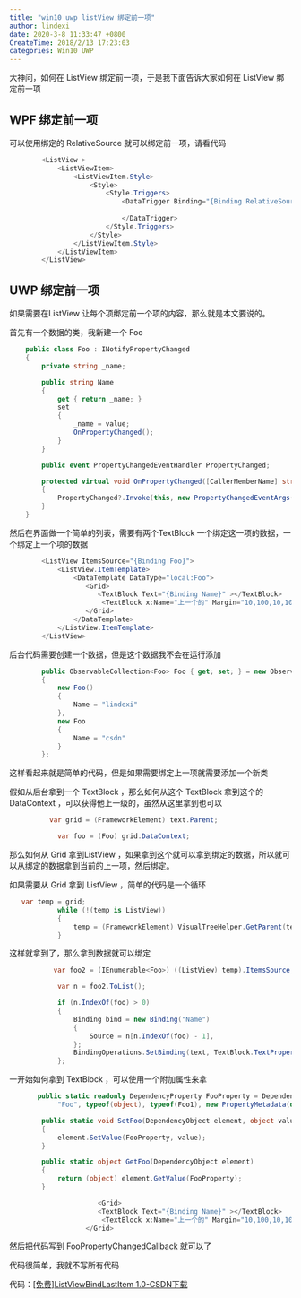 ```yaml
---
title: "win10 uwp listView 绑定前一项"
author: lindexi
date: 2020-3-8 11:33:47 +0800
CreateTime: 2018/2/13 17:23:03
categories: Win10 UWP
---
```


大神问，如何在 ListView 绑定前一项，于是我下面告诉大家如何在 ListView 绑定前一项

<!--more-->


<!-- CreateTime:2018/2/13 17:23:03 -->

<!-- csdn -->

## WPF 绑定前一项

可以使用绑定的 RelativeSource 就可以绑定前一项，请看代码

```csharp
        <ListView >
            <ListViewItem>
                <ListViewItem.Style>
                    <Style>
                        <Style.Triggers>
                            <DataTrigger Binding="{Binding RelativeSource={RelativeSource PreviousData}}">
                                
                            </DataTrigger>
                        </Style.Triggers>
                    </Style>
                </ListViewItem.Style>
            </ListViewItem>
        </ListView>
```

## UWP 绑定前一项

如果需要在ListView 让每个项绑定前一个项的内容，那么就是本文要说的。

首先有一个数据的类，我新建一个 Foo

```csharp
    public class Foo : INotifyPropertyChanged
    {
        private string _name;

        public string Name
        {
            get { return _name; }
            set
            {
                _name = value;
                OnPropertyChanged();
            }
        }

        public event PropertyChangedEventHandler PropertyChanged;

        protected virtual void OnPropertyChanged([CallerMemberName] string propertyName = null)
        {
            PropertyChanged?.Invoke(this, new PropertyChangedEventArgs(propertyName));
        }
    }

```

然后在界面做一个简单的列表，需要有两个TextBlock 一个绑定这一项的数据，一个绑定上一个项的数据

```csharp
        <ListView ItemsSource="{Binding Foo}">
            <ListView.ItemTemplate>
                <DataTemplate DataType="local:Foo">
                   <Grid>
                      <TextBlock Text="{Binding Name}" ></TextBlock>
                       <TextBlock x:Name="上一个的" Margin="10,100,10,10" Text="" ></TextBlock>
                   </Grid>
                </DataTemplate>
            </ListView.ItemTemplate>
        </ListView>
```

后台代码需要创建一个数据，但是这个数据我不会在运行添加

```csharp
        public ObservableCollection<Foo> Foo { get; set; } = new ObservableCollection<Foo>()
        {
            new Foo()
            {
                Name = "lindexi"
            },
            new Foo
            {
                Name = "csdn"
            }
        };
```

这样看起来就是简单的代码，但是如果需要绑定上一项就需要添加一个新类

假如从后台拿到一个 TextBlock ，那么如何从这个 TextBlock 拿到这个的 DataContext ，可以获得他上一级的，虽然从这里拿到也可以

```csharp
          var grid = (FrameworkElement) text.Parent;

            var foo = (Foo) grid.DataContext;
```

那么如何从 Grid 拿到ListView ，如果拿到这个就可以拿到绑定的数据，所以就可以从绑定的数据拿到当前的上一项，然后绑定。

如果需要从 Grid 拿到 ListView ，简单的代码是一个循环

```csharp
   var temp = grid;
            while (!(temp is ListView))
            {
                temp = (FrameworkElement) VisualTreeHelper.GetParent(temp);
            }
```

这样就拿到了，那么拿到数据就可以绑定

```csharp
           var foo2 = (IEnumerable<Foo>) ((ListView) temp).ItemsSource;

            var n = foo2.ToList();

            if (n.IndexOf(foo) > 0)
            {
                Binding bind = new Binding("Name")
                {
                    Source = n[n.IndexOf(foo) - 1],
                };
                BindingOperations.SetBinding(text, TextBlock.TextProperty, bind);
            };
```

一开始如何拿到 TextBlock ，可以使用一个附加属性来拿

```csharp
       public static readonly DependencyProperty FooProperty = DependencyProperty.RegisterAttached(
            "Foo", typeof(object), typeof(Foo1), new PropertyMetadata(default(object), FooPropertyChangedCallback));

        public static void SetFoo(DependencyObject element, object value)
        {
            element.SetValue(FooProperty, value);
        }

        public static object GetFoo(DependencyObject element)
        {
            return (object) element.GetValue(FooProperty);
        }

                      <Grid>
                      <TextBlock Text="{Binding Name}" ></TextBlock>
                       <TextBlock x:Name="上一个的" Margin="10,100,10,10" Text="" local:Foo1.Foo="{Binding RelativeSource={RelativeSource Self}}"></TextBlock>
                   </Grid>
```

然后把代码写到 FooPropertyChangedCallback 就可以了

代码很简单，我就不写所有代码

代码：[[免费]ListViewBindLastItem 1.0-CSDN下载](http://download.csdn.net/download/lindexi_gd/9979367)
